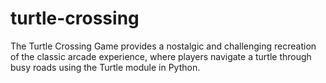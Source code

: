 # turtle-crossing
The Turtle Crossing Game provides a nostalgic and challenging recreation of the classic arcade experience, where players navigate a turtle through busy roads using the Turtle module in Python.
